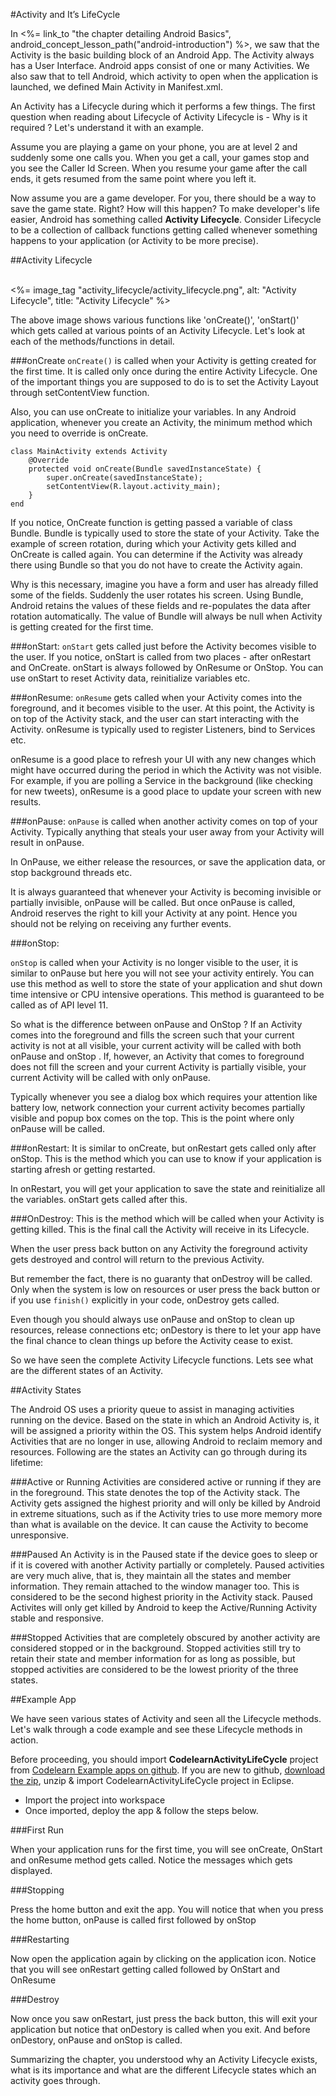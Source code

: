 #Activity and It’s LifeCycle

In <%= link_to "the chapter detailing Android Basics", android_concept_lesson_path("android-introduction")  %>, we saw that the Activity is the basic building block of an Android App. The Activity always has a User Interface. Android apps consist of one or many Activities. We also saw that to tell Android, which activity to open when the application is launched, we defined Main Activity in Manifest.xml. 

An Activity has a Lifecycle during which it performs a few things. The first question when reading about Lifecycle of Activity Lifecycle is - Why is it required ? Let's understand it with an example. 

Assume you are playing a game on your phone, you are at level 2 and suddenly some one calls you. When you get a call, your games stop and you see the Caller Id Screen. When you resume your game after the call ends, it gets resumed from the same point where you left it. 

Now assume you are a game developer. For you, there should be a way to save the game state. Right? How will this happen? To make developer's life easier, Android has something called **Activity Lifecycle**. Consider Lifecycle to be a collection of callback functions getting called whenever something happens to your application (or Activity to be more precise). 

##Activity Lifecycle

<br/>
<%= image_tag "activity_lifecycle/activity_lifecycle.png", alt: "Activity Lifecycle", title: "Activity Lifecycle" %>

The above image shows various functions like 'onCreate()', 'onStart()' which gets called at various points of an Activity Lifecycle. Let's look at each of the methods/functions in detail.


###onCreate
`onCreate()` is called when your Activity is getting created for the first time. It is called only once during the entire Activity Lifecycle. One of the important things you are supposed to do is to set the Activity Layout through setContentView function.

Also, you can use onCreate to initialize your variables.  In any Android application, whenever you create an Activity, the minimum method which you need to override is onCreate. 

    class MainActivity extends Activity
        @Override
        protected void onCreate(Bundle savedInstanceState) {
            super.onCreate(savedInstanceState);
            setContentView(R.layout.activity_main);
        }
    end

If you notice, OnCreate function is getting passed a variable of class Bundle. Bundle is typically used to store the state of your Activity. Take the example of screen rotation, during which your Activity gets killed and OnCreate is called again. You can determine if the Activity was already there using Bundle so that you do not have to create the Activity again. 

Why is this necessary, imagine you have a form and user has already filled some of the fields. Suddenly the user rotates his screen. Using Bundle, Android retains the values of these fields and re-populates the data after rotation automatically. The value of Bundle will always be null when Activity is getting created for the first time. 

###onStart:
`onStart` gets called just before the Activity becomes visible to the user. If you notice, onStart is called from two places - after onRestart and OnCreate. onStart is always followed by OnResume or OnStop.  You can use onStart to reset Activity data, reinitialize variables etc. 

###onResume:
`onResume` gets called when your Activity comes into the foreground, and it becomes visible to the user. At this point, the Activity is on top of the Activity stack, and the user can start interacting with the Activity. onResume is typically used to register Listeners, bind to Services etc. 

onResume is a good place to refresh your UI with any new changes which might have occurred during the period in which the Activity was not visible. For example, if you are polling a Service in the background (like checking for new tweets), onResume is a good place to update your screen with new results. 

###onPause:
`onPause` is called when another activity comes on top of your Activity. Typically anything that steals your user away from your Activity will result in onPause.

In OnPause, we either release the resources, or save the application data, or stop background threads etc. 

It is always guaranteed that whenever your Activity is becoming invisible or partially invisible, onPause will be called. But once onPause is called, Android reserves the right to kill your Activity at any point. Hence you should not be relying on receiving any further events. 

###onStop: 

`onStop` is called when your Activity is no longer visible to the user, it is similar to onPause but here you will not see your activity entirely.  You can use this method as well to store the state of your application and shut down time intensive or CPU intensive operations. This method is guaranteed to be called as of API level 11.

So what is the difference between onPause and OnStop ? If an Activity comes into the foreground and fills the screen such that your current activity is not at all visible, your current activity will be called with both onPause and onStop . If, however, an Activity that comes to foreground does not fill the screen and your current Activity is partially visible, your current Activity will be called with only onPause. 

Typically whenever you see a dialog box which requires your attention like battery low, network connection your current activity becomes partially visible and popup box comes on the top. This is the point where only onPause will be called. 

###onRestart:
It is similar to onCreate, but onRestart gets called only after onStop. This is the method which you can use to know if your application is starting afresh or getting restarted. 

In onRestart, you will get your application to save the state and reinitialize all the variables. onStart gets called after this.


###OnDestroy:
This is the method which will be called when your Activity is getting killed. This is the final call the Activity will receive in its Lifecycle.

When the user press back button on any Activity the foreground activity gets destroyed and control will return to the previous Activity. 

But remember the fact, there is no guaranty that onDestroy will be called. Only when the system is low on resources or user press the back button or if you use `finish()` explicitly in your code, onDestroy gets called. 

Even though you should always use onPause and onStop to clean up resources, release connections etc; onDestory is there to let your app have the final chance to clean things up before the Activity cease to exist. 

So we have seen the complete Activity Lifecycle functions. Lets see what are the different states of an Activity.

##Activity States

The Android OS uses a priority queue to assist in managing activities running on the device. Based on the state in which an Android Activity is, it will be assigned a priority within the OS. This system helps Android identify Activities that are no longer in use, allowing Android to reclaim memory and resources. Following are the states an Activity can go through during its lifetime:

###Active or Running 
Activities are considered active or running if they are in the foreground. This state denotes the top of the Activity stack. The Activity gets assigned the highest priority and will only be killed by Android in extreme situations, such as if the Activity tries to use more memory more than what is available on the device. It can cause the Activity to become unresponsive.

###Paused
An Activity is in the Paused state if the device goes to sleep or if it is covered with another Activity partially or completely. Paused activities are very much alive, that is, they maintain all the states and member information. They remain attached to the window manager too. This is considered to be the second highest priority in the Activity stack. Paused Activites will only get killed by Android to keep the Active/Running Activity stable and responsive.

###Stopped
Activities that are completely obscured by another activity are considered stopped or in the background. Stopped activities still try to retain their state and member information for as long as possible, but stopped activities are considered to be the lowest priority of the three states.

##Example App

We have seen various states of Activity and seen all the Lifecycle methods. Let's walk through a code example and see these Lifecycle methods in action.

Before proceeding, you should import **CodelearnActivityLifeCycle** project from [Codelearn Example apps on github](https://github.com/pranayairan/Code-Learn-Android-Example). If you are new to github, [download the zip](https://github.com/pranayairan/Code-Learn-Android-Example/archive/master.zip), unzip & import CodelearnActivityLifeCycle project in Eclipse. 


*    Import the project into workspace
*    Once imported, deploy the app & follow the steps below. 

###First Run

When your application runs for the first time, you will see onCreate, OnStart and onResume method gets called. Notice the messages which gets displayed. 

###Stopping

Press the home button and exit the app. You will notice that when you press the home button, onPause is called first followed by onStop

###Restarting

Now open the application again by clicking on the application icon. Notice that you will see onRestart getting called followed by OnStart and OnResume

###Destroy

Now once you saw onRestart, just press the back button, this will exit your application but notice that onDestory is called when you exit. And before onDestory, onPause and onStop is called. 

Summarizing the chapter, you understood why an Activity Lifecycle exists, what is its importance and what are the different Lifecycle states which an activity goes through.

